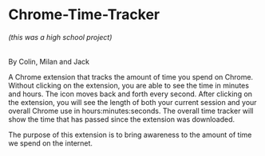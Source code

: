 # Chrome-Time-Tracker
###### (this was a high school project)
By Colin, Milan and Jack

A Chrome extension that tracks the amount of time you spend on Chrome. Without clicking on the extension, you are able to see the time in minutes and hours. The icon moves back and forth every second. After clicking on the extension, you will see the length of both your current session and your overall Chrome use in hours:minutes:seconds. The overall time tracker will show the time that has passed since the extension was downloaded.

The purpose of this extension is to bring awareness to the amount of time we spend on the internet.
